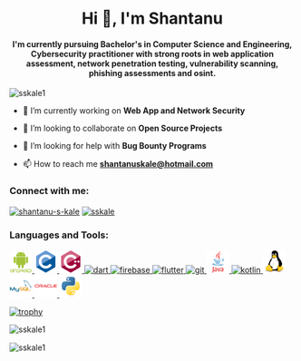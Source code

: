 <h1 align="center">Hi 👋, I'm Shantanu</h1>
<h4 align="center">I'm currently pursuing Bachelor's in Computer Science and Engineering, Cybersecurity practitioner with strong roots in web application assessment, network penetration testing, vulnerability scanning, phishing assessments and osint.</h4>

<p align="left"> <img src="https://komarev.com/ghpvc/?username=sskale1" alt="sskale1" /> </p>

- 🔭 I’m currently working on **Web App and Network Security**

- 👯 I’m looking to collaborate on **Open Source Projects**

- 🤝 I’m looking for help with **Bug Bounty Programs**

- 📫 How to reach me **shantanuskale@hotmail.com**

<p align="left">
<h3 align="left">Connect with me:</h3>
<a href="https://linkedin.com/in/shantanu-s-kale" target="blank"><img align="center" src="https://cdn.jsdelivr.net/npm/simple-icons@3.0.1/icons/linkedin.svg" alt="shantanu-s-kale" height="30" width="40" /></a>
<a href="https://www.leetcode.com/sskale" target="blank"><img align="center" src="https://cdn.jsdelivr.net/npm/simple-icons@3.0.1/icons/leetcode.svg" alt="sskale" height="30" width="40" /></a>
</p>

<h3 align="left">Languages and Tools:</h3>
<p align="left"> <a href="https://developer.android.com" target="_blank"> <img src="https://github.com/devicons/devicon/blob/master/icons/android/android-plain-wordmark.svg" alt="android" width="40" height="40"/> </a> <a href="https://www.cprogramming.com/" target="_blank"> <img src="https://github.com/devicons/devicon/blob/master/icons/c/c-original.svg" alt="c" width="40" height="40"/> </a> <a href="https://www.w3schools.com/cpp/" target="_blank"> <img src="https://github.com/devicons/devicon/blob/master/icons/cplusplus/cplusplus-original.svg" alt="cplusplus" width="40" height="40"/> </a> <a href="https://dart.dev" target="_blank"> <img src="https://www.vectorlogo.zone/logos/dartlang/dartlang-icon.svg" alt="dart" width="40" height="40"/> </a> <a href="https://firebase.google.com/" target="_blank"> <img src="https://www.vectorlogo.zone/logos/firebase/firebase-icon.svg" alt="firebase" width="40" height="40"/> </a> <a href="https://flutter.dev" target="_blank"> <img src="https://www.vectorlogo.zone/logos/flutterio/flutterio-icon.svg" alt="flutter" width="40" height="40"/> </a> <a href="https://git-scm.com/" target="_blank"> <img src="https://www.vectorlogo.zone/logos/git-scm/git-scm-icon.svg" alt="git" width="40" height="40"/> </a> <a href="https://www.java.com" target="_blank"> <img src="https://github.com/devicons/devicon/blob/master/icons/java/java-original-wordmark.svg" alt="java" width="40" height="40"/> </a> <a href="https://kotlinlang.org" target="_blank"> <img src="https://www.vectorlogo.zone/logos/kotlinlang/kotlinlang-icon.svg" alt="kotlin" width="40" height="40"/> </a> <a href="https://www.linux.org/" target="_blank"> <img src="https://github.com/devicons/devicon/blob/master/icons/linux/linux-original.svg" alt="linux" width="40" height="40"/> </a> <a href="https://www.mysql.com/" target="_blank"> <img src="https://github.com/devicons/devicon/blob/master/icons/mysql/mysql-original-wordmark.svg" alt="mysql" width="40" height="40"/> </a> <a href="https://www.oracle.com/" target="_blank"> <img src="https://github.com/devicons/devicon/blob/master/icons/oracle/oracle-original.svg" alt="oracle" width="40" height="40"/> </a> <a href="https://www.python.org" target="_blank"> <img src="https://github.com/devicons/devicon/blob/master/icons/python/python-original.svg" alt="python" width="40" height="40"/> </a> </p>

[![trophy](https://github-profile-trophy.vercel.app/?username=SSKale1)](https://github.com/SSKale1/github-profile-trophy)

<p>&nbsp;<img align="left" src="https://github-readme-stats.vercel.app/api?username=sskale1&show_icons=true&theme=radical" alt="sskale1" /></p>

<p><img align="center" src="https://github-readme-stats.vercel.app/api/top-langs/?username=sskale1&layout=compact" alt="sskale1" /></p>


<!--
**SSKale1/SSKale1** is a ✨ _special_ ✨ repository because its `README.md` (this file) appears on your GitHub profile.

Here are some ideas to get you started:
- 🔭 I’m currently working on ...
- 🌱 I’m currently learning ...
- 👯 I’m looking to collaborate on ...
- 🤔 I’m looking for help with ...
- 💬 Ask me about ...
- 📫 How to reach me: ...
- 😄 Pronouns: ...
- ⚡ Fun fact: ...

-->
